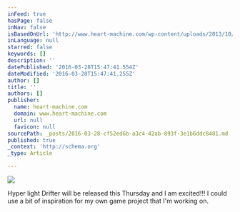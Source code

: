 ```yaml
---
inFeed: true
hasPage: false
inNav: false
isBasedOnUrl: 'http://www.heart-machine.com/wp-content/uploads/2013/10/HLD_Screenshot_BETA_entrance.png'
inLanguage: null
starred: false
keywords: []
description: ''
datePublished: '2016-03-28T15:47:41.554Z'
dateModified: '2016-03-28T15:47:41.255Z'
author: []
title: ''
authors: []
publisher:
  name: heart-machine.com
  domain: www.heart-machine.com
  url: null
  favicon: null
sourcePath: _posts/2016-03-28-cf52ed6b-a3c4-42ab-893f-3e1b6ddc8481.md
published: true
_context: 'http://schema.org'
_type: Article

---
```

![](http://www.heart-machine.com/wp-content/uploads/2013/10/HLD_Screenshot_BETA_entrance.png)

Hyper light Drifter will be released this Thursday and I am excited!!!  I could use a bit of inspiration for my own game project that I'm working on.